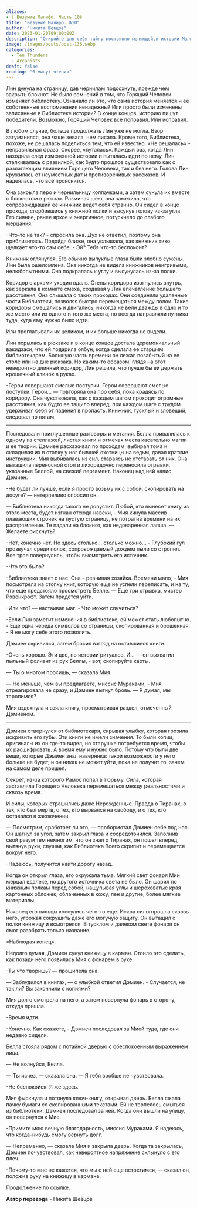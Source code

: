 ```yaml
---
aliases: 
- ⟪ Безумие Малифо. Часть 10⟫
title: "Безумие Малифо. №10"
author: "Никита Шевцов"
date: 2023-01-20T09:00:00Z
description: "Откройте для себя тайну постоянно меняющейся истории Малифо в этой захватывающей истории о стремлении Лин раскрыть правду о влиянии Burning Man на библиотеку. Найдет ли она ясность или потеряется в противоречивых рассказах и искаженных воспоминаниях? Прочтите сейчас, чтобы узнать."
image: /images/posts/post-136.webp
categories: 
  - Ten Thunders
  - Arcanists
draft: false
reading: "6 минут чтения"
---
```


Лин дунула на страницу, дав чернилам подсохнуть, прежде чем закрыть блокнот. Не было сомнений в том, что Горящий Человек изменяет библиотеку. Означало ли это, что сама история меняется и ее собственные воспоминания ненадежны? Или просто были изменены записанные в Библиотеке истории? В конце концов, историю пишут победители. Возможно, Горящий Человек всё поправил. Или исправил.

В любом случае, больше продолжать Лин уже не могла. Взор затуманился, она чаще зевала, чем писала. Кроме того, Библиотека, похоже, не решалась поделиться тем, что ей известно. «Не решалась» - неправильная фраза. Скорее, «путалась». Каждый раз, когда Лин находила след измененной истории и пыталась идти по нему, Лин сталкивалась с развилкой, как будто прошлое существовало как с разлагающим влиянием Горящего Человека, так и без него. Голова Лин кружилась от неуместных дат и противоречивых рассказов. И надеялась, что всё прояснится.

Она закрыла перо и чернильницу колпачками, а затем сунула их вместе с блокнотом в рюкзак. Разминая шею, она заметила, что сопровождавший ее книжник ведет себя странно. Он сидел в конце прохода, сгорбившись у книжной полки и высунув голову из-за угла. Его сияние, ранее яркое и энергичное, потускнело до слабого мерцания.

-Что-то не так? - спросила она. Дух не ответил, поэтому она приблизилась. Подойдя ближе, она услышала, как книжник тихо щелкает что-то сам себе. - Эй? Тебя что-то беспокоит?

Книжник оглянулся. Его обычно выпуклые глаза были злобно сужены. Лин была ошеломлена. Она никогда не видела книжников неигривыми, нелюбопытными. Она подкралась к углу и высунулась из-за полки.

Коридор с арками уходил вдаль. Стены коридора изогнулись внутрь, как зеркала в комнате смеха, создавая у Лин впечатление большего расстояния. Она слышала о таких проходах. Они соединяли удаленные части Библиотеки, позволяя быстро перемещаться между полок. Такие коридоры смещались и двигались, никогда не вели дважды в одно и то же место или из одного и того же места, но всегда направляли путника туда, куда ему нужно было идти.

Или проглатывали их целиком, и их больше никогда не видели.

Лин порылась в рюкзаке и в конце концов достала церемониальный вакидзаси, что ей подарила оябун, когда сделала ее старшим библиотекарем. Большую часть времени он лежал позабытый на ее столе или на дне рюкзака. Но каким-то образом, глядя на этот невероятно длинный коридор, Лин решила, что лучше бы ей держать крошечный клинок в руках.

-Герои совершают смелые поступки. Герои совершают смелые поступки. Герои… — повторяла она про себя, пока крадясь по коридору. Она чувствовала, как с каждым шагом проходит огромные расстояния, как будто ее тащило вперед, при каждом шаге с трудом удерживая себя от падения в пропасть. Книжник, тусклый и зловещий, следовал по пятам.

----

Последовали приглушенные разговоры и метания. Белла привалилась к одному из стеллажей, листая книги и отмечая места касательно магии и ее теории. Дэмиен расхаживал по проходам, выбирая тома и складывая их в стопку у ног бывшей охотницы на ведьм, давая краткие инструкции. Мия выбивалась из сил, стараясь не отставать от них. Она вытащила переносной стол и лихорадочно переносила отрывки, указанные Беллой, на свежий пергамент. Наконец над ней навис Дэмиен.

-Не будет ли лучше, если я просто возьму их с собой, скопировать на досуге? — нетерпеливо спросил он.

— Библиотека никогда такого не допустит. Любой, кто вынесет книгу из этого места, будет изгнан отсюда навеки, - Мия кинула массив плавающих строчек на пустую страницу, не потратив времени на их распрямление. Те падали на блокнот, как недоваренная лапша. — Желаете рискнуть?

-Нет, конечно нет. Но здесь столько… столько можно… - Глубокий гул прозвучал среди полок, сопровождаемый дождем пыли со стропил. Все трое повернулись, чтобы высмотреть его источник.

-Что это было?

-Библиотека знает о нас. Она – ревнивая хозяйка. Времени мало, - Мия посмотрела на стопку книг, которую еще не успели переписать, и на ту, что еще предстояло просмотреть Белле. — Еще три отрывка, мистер Рэвенкрофт. Затем придется уйти.

-Или что? — настаивал маг. - Что может случиться?

-Если Лин заметит изменения в библиотеке, ей может стать любопытно. - Еще одна череда символов со страницы, скопированная и брошенная. - Я не могу себе этого позволить.

Дэмиен скривился, затем бросил взгляд на оставшиеся книги.

-Очень хорошо. Эти две, по истории ритуалов. И… — он выхватил пыльный фолиант из рук Беллы, - вот, скопируйте карты.

— Ты о многом просишь, — сказала Мия.

— Не меньше, чем вы предлагаете, миссис Мураками, - Мия отреагировала не сразу, и Дэмиен выгнул бровь. — Я думал, мы торопимся?

Мия вздохнула и взяла книгу, просматривая раздел, отмеченный Дэмиеном.

----

Дэмиен отвернулся от библиотекаря, скрывая улыбку, которая грозила искривить его губы. Эти книги не имели значения. То были копии, оригиналы их он где-то видел, но старушке потребуется время, чтобы их расшифровать. А время ему и нужно было. Потому что были две вещи, которые Дэмиен знал наверняка: такой возможности у него больше не будет, и он никак не может уйти, пока не получит то, зачем на самом деле пришел.

Секрет, из-за которого Рамос попал в тюрьму. Сила, которая заставляла Горящего Человека перемещаться между реальностями и сквозь время.

И силы, которых страшились даже Нерожденные. Правда о Тиранах, о тех, кто был мертв, о тех, кто вырвался на свободу, и о тех, кто оставался в заключении.

— Посмотрим, сработает ли это, — пробормотал Дэмиен себе под нос. Он шагнул за угол, затем закрыл глаза и сосредоточился. Заполнив свой разум тем немногим, что он знал о Тиранах, он пошел вперед, вытянув руки, слушая, как Библиотека Всего скрипит и перемещается вокруг него.

-Надеюсь, получится найти дорогу назад.

Когда он открыл глаза, его окружала тьма. Мягкий свет фонаря Мии мерцал вдалеке, но другого источника света не было. Он шарил по книжным полкам перед собой, нащупывая углы и шероховатые края картонных обложек, облаченных в кожу, лен и другие, более мягкие материалы.

Наконец его пальцы коснулись чего-то еще. Искра силы прошла сквозь него, угрожая сокрушить даже его могучую защиту. Он вытащил с полки книжицу и всмотрелся. В тусклом и далеком свете фонаря он смог разобрать только название.

«Наблюдая конец».

Недолго думая, Дэмиен сунул книжицу в карман. Стоило это сделать, как позади него появилась Мия с фонарем в руке.

-Ты что творишь? — прошипела она.

— Заблудился в книгах, — с улыбкой ответил Дэмиен. - Случается, не так ли? Вы закончили с копиями?

Мия долго смотрела на него, а затем повернула фонарь в сторону, откуда пришла.

-Время идти.

-Конечно. Как скажете, - Дэмиен последовал за Мией туда, где они недавно сидели.

Белла стояла рядом с потайной дверью с обеспокоенным выражением лица.

— Не волнуйся, Белла.

— Ты исчез, — сказала она. — Я тебя вообще не чувствовала.

-Не беспокойся. Я же здесь.

Мия фыркнула и потянула ключ-книгу, открывая дверь. Белла сжала пачку бумаги со скопированными текстами. Ей не терпелось смыться из библиотеки. Дэмиен последовал за ней. Когда они вышли на улицу, он повернулся к Мие.

-Примите мою вечную благодарность, миссис Мураками. Я надеюсь, что когда-нибудь смогу вернуть долг.

— Непременно, — сказала Мия и закрыла дверь. Когда та закрылась, Дэмиен почувствовал, как невероятное напряжение схлынуло с его плеч.

-Почему-то мне не кажется, что мы с ней еще встретимся, — сказал он, положив руку на книжицу в кармане.


Продолжение по [ссылке](http://malifaux.ru/posts/post-146).


**Автор перевода** - Никита Шевцов

